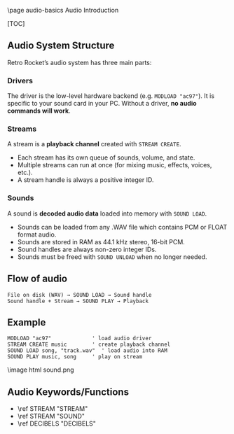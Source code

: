 \page audio-basics Audio Introduction

[TOC]

## Audio System Structure

Retro Rocket’s audio system has three main parts:

### Drivers

The driver is the low-level hardware backend (e.g. `MODLOAD "ac97"`).
It is specific to your sound card in your PC. Without a driver, **no audio commands will work**.


### Streams

A stream is a **playback channel** created with `STREAM CREATE`.

* Each stream has its own queue of sounds, volume, and state.
* Multiple streams can run at once (for mixing music, effects, voices, etc.).
* A stream handle is always a positive integer ID.


### Sounds

A sound is **decoded audio data** loaded into memory with `SOUND LOAD`.

* Sounds can be loaded from any .WAV file which contains PCM or FLOAT format audio.
* Sounds are stored in RAM as 44.1 kHz stereo, 16-bit PCM.
* Sound handles are always non-zero integer IDs.
* Sounds must be freed with `SOUND UNLOAD` when no longer needed.


## Flow of audio

```
File on disk (WAV) → SOUND LOAD → Sound handle
Sound handle + Stream → SOUND PLAY → Playback
```

## Example

```basic
MODLOAD "ac97"             ' load audio driver
STREAM CREATE music        ' create playback channel
SOUND LOAD song, "track.wav"  ' load audio into RAM
SOUND PLAY music, song     ' play on stream
```

\image html sound.png

## Audio Keywords/Functions

- \ref STREAM "STREAM"
- \ref STREAM "SOUND"
- \ref DECIBELS "DECIBELS"